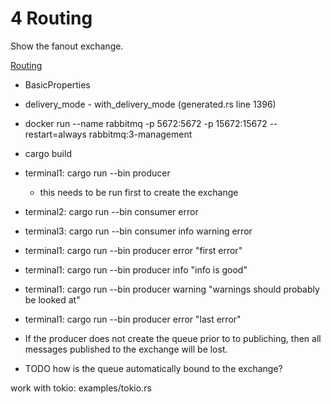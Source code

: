 # 4 Routing

Show the fanout exchange.

[Routing](https://www.rabbitmq.com/tutorials/tutorial-four-python.html)

* BasicProperties
* delivery_mode - with_delivery_mode (generated.rs line 1396)

* docker run --name rabbitmq -p 5672:5672 -p 15672:15672 --restart=always rabbitmq:3-management
* cargo build
* terminal1: cargo run --bin producer
  * this needs to be run first to create the exchange
* terminal2: cargo run --bin consumer error
* terminal3: cargo run --bin consumer info warning error
* terminal1: cargo run --bin producer error "first error"
* terminal1: cargo run --bin producer info "info is good"
* terminal1: cargo run --bin producer warning "warnings should probably be looked at"
* terminal1: cargo run --bin producer error "last error"

* If the producer does not create the queue prior to to publiching, then all messages published to the exchange will be lost.
* TODO how is the queue automatically bound to the exchange?

work with tokio: examples/tokio.rs
